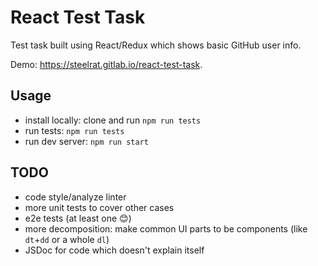 # React Test Task

Test task built using React/Redux which shows basic GitHub user info.

Demo: https://steelrat.gitlab.io/react-test-task.

## Usage

- install locally: clone and run `npm run tests`
- run tests: `npm run tests`
- run dev server: `npm run start`

## TODO

- code style/analyze linter
- more unit tests to cover other cases
- e2e tests (at least one 😊)
- more decomposition: make common UI parts to be components (like `dt`+`dd` or a whole `dl`)
- JSDoc for code which doesn't explain itself
